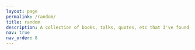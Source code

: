 ```yaml
---
layout: page
permalink: /random/
title: random
description: A collection of books, talks, quotes, etc that I've found cool!
nav: true
nav_order: 8
---
```

<!-- I have been teaching assistant for these courses:  

- __[Machine Learning 1](https://vladtkachuk4.github.io/machinelearning1/)__ (Fall 2024)  
Under-Graduate course/ Vlad Tkachuk

- __[Introduction to AI](https://jrwright.info/introai/winter2023/)__ (Winter 2023)  
Under-Graduate course/ Prof. James R. Wright

- __High Dimensional Probability__ (Winter 2021)  
Graduate course / Prof. Mohammad Hossein Yassaee

- __Information Theory, Statistics, and Learning__ (Fall 2021)  
Graduate course / Prof. Mohammad Hossein Yassaee -->

